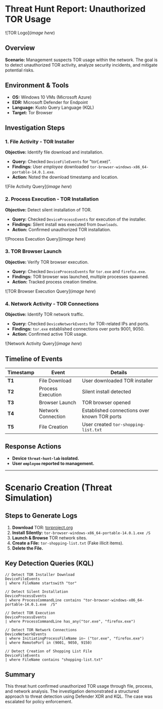# Threat Hunt Report: Unauthorized TOR Usage

![TOR Logo](*image here*)

## Overview
**Scenario:** Management suspects TOR usage within the network. The goal is to detect unauthorized TOR activity, analyze security incidents, and mitigate potential risks.

## Environment & Tools
- **OS:** Windows 10 VMs (Microsoft Azure)
- **EDR:** Microsoft Defender for Endpoint
- **Language:** Kusto Query Language (KQL)
- **Target:** Tor Browser

## Investigation Steps

### 1. File Activity - TOR Installer
**Objective:** Identify file download and installation.
- **Query:** Checked `DeviceFileEvents` for "tor(.exe)".
- **Findings:** User *employee* downloaded `tor-browser-windows-x86_64-portable-14.0.1.exe`.
- **Action:** Noted the download timestamp and location.

![File Activity Query](*image here*)

### 2. Process Execution - TOR Installation
**Objective:** Detect silent installation of TOR.
- **Query:** Checked `DeviceProcessEvents` for execution of the installer.
- **Findings:** Silent install was executed from `Downloads`.
- **Action:** Confirmed unauthorized TOR installation.

![Process Execution Query](*image here*)

### 3. TOR Browser Launch
**Objective:** Verify TOR browser execution.
- **Query:** Checked `DeviceProcessEvents` for `tor.exe` and `firefox.exe`.
- **Findings:** TOR browser was launched, multiple processes spawned.
- **Action:** Tracked process creation timeline.

![TOR Browser Execution Query](*image here*)

### 4. Network Activity - TOR Connections
**Objective:** Identify TOR network traffic.
- **Query:** Checked `DeviceNetworkEvents` for TOR-related IPs and ports.
- **Findings:** `tor.exe` established connections over ports 9001, 9050.
- **Action:** Confirmed active TOR usage.

![Network Activity Query](*image here*)

## Timeline of Events
| Timestamp | Event | Details |
|-----------|-------|---------|
| **T1** | File Download | User downloaded TOR installer |
| **T2** | Process Execution | Silent install detected |
| **T3** | Browser Launch | TOR browser opened |
| **T4** | Network Connection | Established connections over known TOR ports |
| **T5** | File Creation | User created `tor-shopping-list.txt` |

## Response Actions
- **Device `threat-hunt-lab` isolated.**
- **User `employee` reported to management.**

---

# Scenario Creation (Threat Simulation)

## Steps to Generate Logs
1. **Download** TOR: [torproject.org](https://www.torproject.org/download/)
2. **Install Silently:** `tor-browser-windows-x86_64-portable-14.0.1.exe /S`
3. **Launch & Browse** TOR network sites.
4. **Create a File:** `tor-shopping-list.txt` (Fake illicit items).
5. **Delete the File.**

## Key Detection Queries (KQL)
```kql
// Detect TOR Installer Download
DeviceFileEvents
| where FileName startswith "tor"

// Detect Silent Installation
DeviceProcessEvents
| where ProcessCommandLine contains "tor-browser-windows-x86_64-portable-14.0.1.exe  /S"

// Detect TOR Execution
DeviceProcessEvents
| where ProcessCommandLine has_any("tor.exe", "firefox.exe")

// Detect TOR Network Connections
DeviceNetworkEvents
| where InitiatingProcessFileName in~ ("tor.exe", "firefox.exe")
| where RemotePort in (9001, 9050, 9150)

// Detect Creation of Shopping List File
DeviceFileEvents
| where FileName contains "shopping-list.txt"
```

## Summary
This threat hunt confirmed unauthorized TOR usage through file, process, and network analysis. The investigation demonstrated a structured approach to threat detection using Defender XDR and KQL. The case was escalated for policy enforcement.

